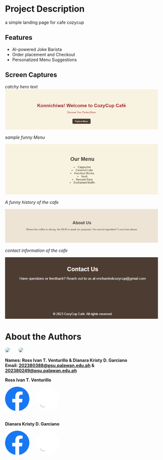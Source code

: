 
# Project Description
 a simple landing page for cafe cozycup


## Features
- AI-powered Joke Barista
- Order placement and Checkout
- Personalized Menu Suggestions


## Screen Captures
*catchy hero text*
![alt text](./img/image.png)


*sample funny Menu*


![alt text](./img/image-1.png)


*A funny history of the cafe*


![alt text](./img/image-3.png)


*contact information of the cafe*


![alt text](./img/image-4.png)
# About the Authors


<img src="https://avatars.githubusercontent.com/u/178126655?v=4" width="150" style="border-radius: 50%;"> &nbsp; &nbsp; &nbsp;  <img src="https://avatars.githubusercontent.com/u/142156759?v=4" width="150" style="border-radius: 50%;">


**Names: Ross Ivan T. Venturillo & Dianara Kristy D. Garciano** <br>**Email: 202380388@psu.palawan.edu.ph & 202380249@psu.palawan.edu.ph**

**Ross Ivan T. Venturillo**
<div style="display: flex ">
<a href = https://web.facebook.com/kira.venturillo>
    <img style ="padding-right: 20px;" src = "./img/Facebook.png" 
    width = "80" style="border-radius: 50%;"
   />
</a>

<a href = https://github.com/Ritvent>
    <img src = "./img/Github.png" 
    width = "80" style="border-radius: 50%;"/>
</a>
</div> <br>

**Dianara Kristy D. Garciano** <br> 

<div style="display: flex ">
<a href = https://web.facebook.com/watashiwadayan.desu>
    <img style ="padding-right: 20px;"src = "./img/Facebook.png" 
    width = "80" style="border-radius: 50%;"
   />  
</a>

<a href = https://github.com/mosshead19>
    <img src = "./img/Github.png" 
    width = "80" style="border-radius: 50%;"/>
</a>
</div> <br>




